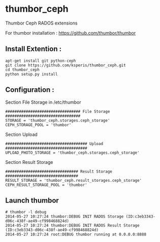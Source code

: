 thumbor_ceph
============

Thumbor Ceph RADOS extensions

For thumbor installation : https://github.com/thumbor/thumbor

Install Extention :
-------------------

	apt-get install git python-ceph
	git clone https://github.com/ksperis/thumbor_ceph.git
	cd thumbor_ceph
	python setup.py install


Configuration :
---------------

Section File Storage in /etc/thumbor

	################################# File Storage #################################
	STORAGE = 'thumbor_ceph.storages.ceph_storage'
	CEPH_STORAGE_POOL = 'thumbor'


Section Upload

	#################################### Upload ####################################
	UPLOAD_PHOTO_STORAGE = 'thumbor_ceph.storages.ceph_storage'


Section Result Storage

	################################ Result Storage ################################
	RESULT_STORAGE = 'thumbor_ceph.result_storages.ceph_storage'
	CEPH_RESULT_STORAGE_POOL = 'thumbor'



Launch thumbor
--------------

	# thumbor -l debug
	2014-05-27 10:27:24 thumbor:DEBUG INIT RADOS Storage (ID:c3eb3343-d06c-438f-ae49-cf998468824d)
	2014-05-27 10:27:24 thumbor:DEBUG INIT RADOS Result Storage (ID:c3eb3343-d06c-438f-ae49-cf998468824d)
	2014-05-27 10:27:24 root:DEBUG thumbor running at 0.0.0.0:8888
